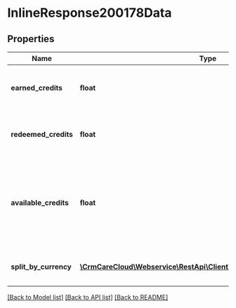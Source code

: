 # InlineResponse200178Data

## Properties
Name | Type | Description | Notes
------------ | ------------- | ------------- | -------------
**earned_credits** | **float** | Amount of earned credits in time interval. | [optional] 
**redeemed_credits** | **float** | Amount of redeemed credits in time interval. | [optional] 
**available_credits** | **float** | Amount of available credits in the moment. Time interval has no influence to the result. | [optional] 
**split_by_currency** | [**\CrmCareCloud\Webservice\RestApi\Client\Model\CreditWalletSummary[]**](CreditWalletSummary.md) | The credit overview split by currency. | [optional] 

[[Back to Model list]](../../README.md#documentation-for-models) [[Back to API list]](../../README.md#documentation-for-api-endpoints) [[Back to README]](../../README.md)

